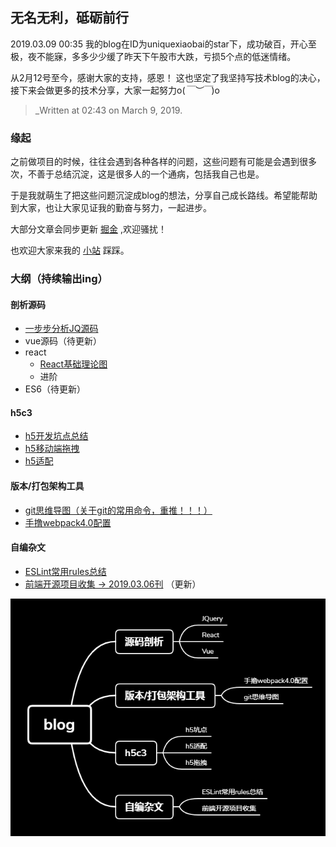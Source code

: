 ## 无名无利，砥砺前行

2019.03.09 00:35 我的blog在ID为uniquexiaobai的star下，成功破百，开心至极，夜不能寐，多多少少缓了昨天下午股市大跌，亏损5个点的低迷情绪。

从2月12号至今，感谢大家的支持，感恩！ 这也坚定了我坚持写技术blog的决心，接下来会做更多的技术分享，大家一起努力o(*￣︶￣*)o  

> _Written at 02:43 on March 9, 2019.
### 缘起 

之前做项目的时候，往往会遇到各种各样的问题，这些问题有可能是会遇到很多次，不善于总结沉淀，这是很多人的一个通病，包括我自己也是。

于是我就萌生了把这些问题沉淀成blog的想法，分享自己成长路线。希望能帮助到大家，也让大家见证我的勤奋与努力，一起进步。

大部分文章会同步更新 [掘金](https://juejin.im/user/5b3ba41af265da0f4734f926/posts) ,欢迎骚扰！

也欢迎大家来我的 [小站](http://huangmiantong.cn/) 踩踩。


### 大纲（持续输出ing）

#### 剖析源码
- [一步步分析JQ源码](https://github.com/mtonhuang/bolg/tree/master/analysis_jq)
- vue源码（待更新）
- react
    - [React基础理论图](https://github.com/mtonhuang/bolg/tree/master/React/basic_theory)
    - 进阶
- ES6（待更新）

#### h5c3
- [h5开发坑点总结](https://github.com/mtonhuang/bolg/tree/master/h5/h5_problem)
- [h5移动端拖拽](https://github.com/mtonhuang/bolg/tree/master/h5/h5_drap)
- [h5适配](https://github.com/mtonhuang/bolg/tree/master/h5/h5_adaptation)

#### 版本/打包架构工具
- [git思维导图（关于git的常用命令，重推！！！）](https://github.com/mtonhuang/bolg/tree/master/git_mindMap)
- [手撸webpack4.0配置](https://github.com/mtonhuang/blog/tree/master/webpack4.0)

#### 自编杂文
- [ESLint常用rules总结](https://github.com/mtonhuang/bolg/tree/master/ESLint_rules)
- [前端开源项目收集 -> 2019.03.06刊](https://github.com/mtonhuang/bolg/tree/master/collect) （更新）

![](https://github.com/mtonhuang/blog/blob/master/images/blog.png)

